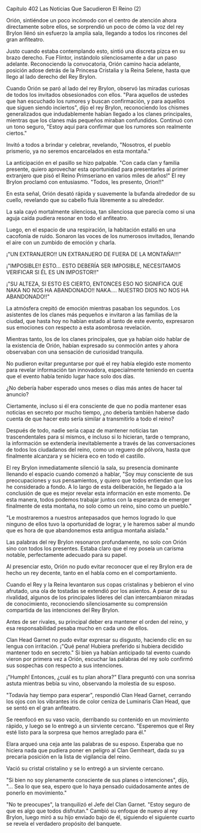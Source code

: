
Capítulo 402 Las Noticias Que Sacudieron El Reino (2)

Orión, sintiéndoe un poco incómodo con el centro de atención ahora directamente sobre ellos, se sorprendió un poco de cómo la voz del rey Brylon llénó sin esfuerzo la amplia sala, llegando a todos los rincones del gran anfiteatro.

Justo cuando estaba contemplando esto, sintió una discreta pizca en su brazo derecho. Fue Flintor, instándolo silenciosamente a dar un paso adelante. Reconociendo la convocatoria, Orión camino hacia adelante, posición adose detrás de la Princesa Cristalia y la Reina Selene, hasta que llego al lado derecho del Rey Brylon.

Cuando Orión se paró al lado del rey Brylon, observó las miradas curiosas de todos los invitados obsesionados con ellos. "Para aquellos de ustedes que han escuchado los rumores y buscan confirmación, y para aquellos que siguen siendo inciertos", dijo el rey Brylon, reconociendo los chismes generalizados que indudablemente habían llegado a los clanes principales, mientras que los clanes más pequeños miraban confundidos. Continuó con un tono seguro, "Estoy aquí para confirmar que los rumores son realmente ciertos."

Invitó a todos a brindar y celebrar, revelando, "Nosotros, el pueblo prismerio, ya no seremos encarcelados en esta montaña."

La anticipación en el pasillo se hizo palpable. "Con cada clan y familia presente, quiero aprovechar esta oportunidad para presentarles al primer extranjero que pisó el Reino Primseriano en varios miles de años!" El rey Brylon proclamó con entusiasmo. "Todos, les presento, Orion!!"

En esta señal, Orión desató rápida y suavemente la bufanda alrededor de su cuello, revelando que su cabello fluía libremente a su alrededor.

La sala cayó mortalmente silenciosa, tan silenciosa que parecía como si una aguja caída pudiera resonar en todo el anfiteatro.

Luego, en el espacio de una respiración, la habitación estalló en una cacofonía de ruido. Sonaron las voces de los numerosos invitados, llenando el aire con un zumbido de emoción y charla.

¡"UN EXTRANJERO!! UN EXTRANJERO DE FUERA DE LA MONTAÑA!!!"

¡"IMPOSIBLE!! ESTO... ESTO DEBERÍA SER IMPOSIBLE, NECESITAMOS VERIFICAR SI ÉL ES UN IMPOSTOR!!"

¡"SU ALTEZA, SI ESTO ES CIERTO, ENTONCES ESO NO SIGNIFICA QUE NAKA NO NOS HA ABANDONADO!! NAKA.... NUESTRO DIOS NO NOS HA ABANDONADO!!"

La atmósfera crepitó de emoción mientras pasaban los segundos. Los asistentes de los clanes más pequeños e invitaron a las familias de la ciudad, que hasta hoy no habían estado al tanto de este evento, expresaron sus emociones con respecto a esta asombrosa revelación.

Mientras tanto, los de los clanes principales, que ya habían oído hablar de la existencia de Orión, habían expresado su conmoción antes y ahora observaban con una sensación de curiosidad tranquila.

No pudieron evitar preguntarse por qué el rey había elegido este momento para revelar información tan innovadora, especialmente teniendo en cuenta que el evento había tenido lugar hace solo dos días.

¿No debería haber esperado unos meses o días más antes de hacer tal anuncio?

Ciertamente, incluso si él era consciente de que no podía mantener esas noticias en secreto por mucho tiempo, ¿no debería también haberse dado cuenta de que hacer esto sería similar a transmitirlo a todo el reino?

Después de todo, nadie sería capaz de mantener noticias tan trascendentales para sí mismos, e incluso si lo hicieran, tarde o temprano, la información se extendería inevitablemente a través de las conversaciones de todos los ciudadanos del reino, como un reguero de pólvora, hasta que finalmente alcanzara y se hiciera eco en todo el castillo.

El rey Brylon inmediatamente silenció la sala, su presencia dominante llenando el espacio cuando comenzó a hablar, "Soy muy consciente de sus preocupaciones y sus pensamientos, y quiero que todos entiendan que los he considerado a fondo. A lo largo de esta deliberación, he llegado a la conclusión de que es mejor revelar esta información en este momento. De esta manera, todos podemos trabajar juntos con la esperanza de emerger finalmente de esta montaña, no solo como un reino, sino como un pueblo."

"Le mostraremos a nuestros antepasados que hemos logrado lo que ninguno de ellos tuvo la oportunidad de lograr, y le haremos saber al mundo que es hora de que abandonemos esta antigua montaña aislada."

Las palabras del rey Brylon resonaron profundamente, no solo con Orión sino con todos los presentes. Estaba claro que el rey poseía un carisma notable, perfectamente adecuado para su papel.

Al presenciar esto, Orión no pudo evitar reconocer que el rey Brylon era de hecho un rey decente, tanto en el habla como en el comportamiento.

Cuando el Rey y la Reina levantaron sus copas cristalinas y bebieron el vino afrutado, una ola de tostadas se extendió por los asientos. A pesar de su rivalidad, algunos de los principales líderes del clan intercambiaron miradas de conocimiento, reconociendo silenciosamente su comprensión compartida de las intenciones del Rey Brylon.

Antes de ser rivales, su principal deber era mantener el orden del reino, y esa responsabilidad pesaba mucho en cada uno de ellos.

Clan Head Garnet no pudo evitar expresar su disgusto, haciendo clic en su lengua con irritación. ¡"Qué pena! Hubiera preferido si hubiera decidido mantener todo en secreto." Si bien ya habían anticipado tal evento cuando vieron por primera vez a Orión, escuchar las palabras del rey solo confirmó sus sospechas con respecto a sus intenciones.

¡"Humph! Entonces, ¿cuál es tu plan ahora?" Elara preguntó con una sonrisa astuta mientras bebía su vino, observando la molestia de su esposo.

"Todavía hay tiempo para esperar", respondió Clan Head Garnet, cerrando los ojos con los vibrantes iris de color ceniza de Luminaris Clan Head, que se sentó en el gran anfiteatro.

Se reenfocó en su vaso vacío, derribando su contenido en un movimiento rápido, y luego se lo entregó a un sirviente cercano. "Esperemos que el Rey esté listo para la sorpresa que hemos arreglado para él."

Elara arqueó una ceja ante las palabras de su esposo. Esperaba que no hiciera nada que pudiera poner en peligro al Clan Gemheart, dada su ya precaria posición en la lista de vigilancia del reino.

Vació su cristal cristalino y se lo entregó a un sirviente cercano.

"Si bien no soy plenamente consciente de sus planes o intenciones", dijo, "... Sea lo que sea, espero que lo haya pensado cuidadosamente antes de ponerlo en movimiento."

"No te preocupes", la tranquilizó el Jefe del Clan Garnet. "Estoy seguro de que es algo que todos disfrutan." Cambió su enfoque de nuevo al rey Brylon, luego miró a su hijo enviado bajo de él, siguiendo el siguiente cuarto se revela el verdadero propósito del banquete.
